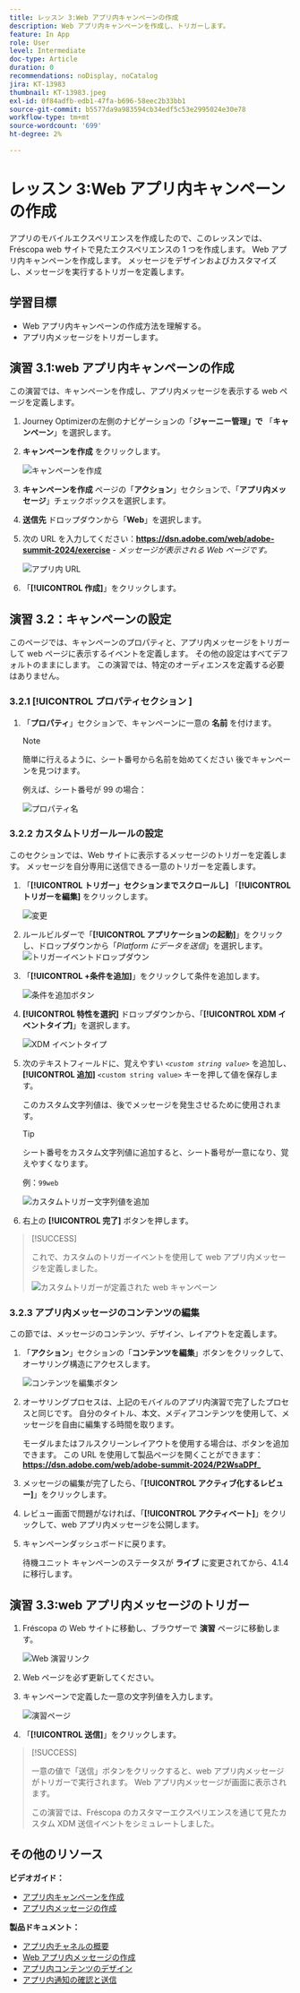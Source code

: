 ```yaml
---
title: レッスン 3:Web アプリ内キャンペーンの作成
description: Web アプリ内キャンペーンを作成し、トリガーします。
feature: In App
role: User
level: Intermediate
doc-type: Article
duration: 0
recommendations: noDisplay, noCatalog
jira: KT-13983
thumbnail: KT-13983.jpeg
exl-id: 0f84adfb-edb1-47fa-b696-58eec2b33bb1
source-git-commit: b5577da9a983594cb34edf5c53e2995024e30e78
workflow-type: tm+mt
source-wordcount: '699'
ht-degree: 2%

---
```


# レッスン 3:Web アプリ内キャンペーンの作成

アプリのモバイルエクスペリエンスを作成したので、このレッスンでは、Fréscopa web サイトで見たエクスペリエンスの 1 つを作成します。 Web アプリ内キャンペーンを作成します。 メッセージをデザインおよびカスタマイズし、メッセージを実行するトリガーを定義します。

## 学習目標

* Web アプリ内キャンペーンの作成方法を理解する。
* アプリ内メッセージをトリガーします。

## 演習 3.1:web アプリ内キャンペーンの作成

この演習では、キャンペーンを作成し、アプリ内メッセージを表示する web ページを定義します。

1. Journey Optimizerの左側のナビゲーションの「**ジャーニー管理」で** 「**キャンペーン**」を選択します。

1. **キャンペーンを作成** をクリックします。

   ![ キャンペーンを作成 ](/help/summit-lab-2024/l820-lab-workbook/assets/4-1-create-campaign.png)

1. **キャンペーンを作成** ページの「**アクション**」セクションで、「**アプリ内メッセージ**」チェックボックスを選択します。

1. **送信先** ドロップダウンから「**Web**」を選択します。

1. 次の URL を入力してください：**https://dsn.adobe.com/web/adobe-summit-2024/exercise** - *メッセージが表示される Web ページです。*

   ![ アプリ内 URL](/help/summit-lab-2024/l820-lab-workbook/assets/4-1-1-in-app-url.png)

1. 「**[!UICONTROL 作成]**」をクリックします。

## 演習 3.2：キャンペーンの設定

このページでは、キャンペーンのプロパティと、アプリ内メッセージをトリガーして web ページに表示するイベントを定義します。 その他の設定はすべてデフォルトのままにします。 この演習では、特定のオーディエンスを定義する必要はありません。

### 3.2.1 [!UICONTROL &#x200B; プロパティセクション &#x200B;]

1. 「**プロパティ**」セクションで、キャンペーンに一意の **名前** を付けます。

   >[!NOTE]
   > 簡単に行えるように、シート番号から名前を始めてください
   > 後でキャンペーンを見つけます。
   > 
   > 例えば、シート番号が 99 の場合： 
   >
   > ![ プロパティ名 ](/help/summit-lab-2024/l820-lab-workbook/assets/4-1-2-properties-name.png)


### 3.2.2 カスタムトリガールールの設定

このセクションでは、Web サイトに表示するメッセージのトリガーを定義します。 メッセージを自分専用に送信できる一意のトリガーを定義します。

1. 「**[!UICONTROL トリガー」セクションまでスクロールし]** 「**[!UICONTROL トリガーを編集]** をクリックします。

   ![ 変更 ](/help/summit-lab-2024/l820-lab-workbook/assets/3-2-1-2-edit-triggers.png)

1. ルールビルダーで「**[!UICONTROL アプリケーションの起動]**」をクリックし、ドロップダウンから「*Platform にデータを送信*」を選択します。
   ![トリガーイベントドロップダウン ](/help/summit-lab-2024/l820-lab-workbook/assets/trigger-drop-down-sent-to-platform.png)

1. 「**[!UICONTROL +条件を追加]**」をクリックして条件を追加します。

   ![ 条件を追加ボタン ](/help/summit-lab-2024/l820-lab-workbook/assets/3-2-1-3-add-condition.png)

1. **[!UICONTROL 特性を選択]** ドロップダウンから、「**[!UICONTROL XDM イベントタイプ]**」を選択します。

   ![XDM イベントタイプ ](/help/summit-lab-2024/l820-lab-workbook/assets/4-1-2-dropdown-xdm-event.png)


1. 次のテキストフィールドに、覚えやすい *`<custom string value>`* を追加し、**[!UICONTROL 追加]** `<custom string value>` キーを押して値を保存します。

   このカスタム文字列値は、後でメッセージを発生させるために使用されます。

   >[!TIP]
   > シート番号をカスタム文字列値に追加すると、シート番号が一意になり、覚えやすくなります。
   > 
   > 例：`99web`
   > 

   ![ カスタムトリガー文字列値を追加 ](/help/summit-lab-2024/l820-lab-workbook/assets/4-1-2-add-custom-trigger-dropdown.png)

1. 右上の **[!UICONTROL 完了]** ボタンを押します。

>[!SUCCESS]
>
>これで、カスタムのトリガーイベントを使用して web アプリ内メッセージを定義しました。
>
>![ カスタムトリガーが定義された web キャンペーン ](/help/summit-lab-2024/l820-lab-workbook/assets/4-1-2-2-web-campaign-with-custom-trigger.png)


### 3.2.3 アプリ内メッセージのコンテンツの編集

この節では、メッセージのコンテンツ、デザイン、レイアウトを定義します。

1. 「**アクション**」セクションの「**コンテンツを編集**」ボタンをクリックして、オーサリング構造にアクセスします。

   ![ コンテンツを編集ボタン ](/help/summit-lab-2024/l820-lab-workbook/assets/3-1-3-1-edit-content-button.png)

1. オーサリングプロセスは、上記のモバイルのアプリ内演習で完了したプロセスと同じです。 自分のタイトル、本文、メディアコンテンツを使用して、メッセージを自由に編集する時間を取ります。

   モーダルまたはフルスクリーンレイアウトを使用する場合は、ボタンを追加できます。 この URL を使用して製品ページを開くことができます：**https://dsn.adobe.com/web/adobe-summit-2024/P2WsaDPf_**

1. メッセージの編集が完了したら、「**[!UICONTROL アクティブ化するレビュー]**」をクリックします。

1. レビュー画面で問題がなければ、「**[!UICONTROL アクティベート]**」をクリックして、web アプリ内メッセージを公開します。

1. キャンペーンダッシュボードに戻ります。

   待機ユニット キャンペーンのステータスが **ライブ** に変更されてから、4.1.4 に移行します。

## 演習 3.3:web アプリ内メッセージのトリガー

1. Fréscopa の Web サイトに移動し、ブラウザーで **演習** ページに移動します。

   ![Web 演習リンク ](/help/summit-lab-2024/l820-lab-workbook/assets/4-2-frescopa-web-exercise-link.png)

1. Web ページを必ず更新してください。

1. キャンペーンで定義した一意の文字列値を入力します。

   ![ 演習ページ ](/help/summit-lab-2024/l820-lab-workbook/assets/4-2-exercise-page.png)

1. 「**[!UICONTROL 送信]**」をクリックします。

>[!SUCCESS]
>
>一意の値で「送信」ボタンをクリックすると、web アプリ内メッセージがトリガーで実行されます。 Web アプリ内メッセージが画面に表示されます。
>
>この演習では、Fréscopa のカスタマーエクスペリエンスを通じて見たカスタム XDM 送信イベントをシミュレートしました。


## その他のリソース

**ビデオガイド：**

* [アプリ内キャンペーンを作成](/help/channels/create-an-in-app-campaign.md)
* [アプリ内メッセージの作成](/help/channels/author-in-app-messages.md)

**製品ドキュメント：**

* [ アプリ内チャネルの概要 ](https://experienceleague.adobe.com/ja/docs/journey-optimizer/using/in-app/get-started-in-app)
* [Web アプリ内メッセージの作成 ](https://experienceleague.adobe.com/ja/docs/journey-optimizer/using/in-app/create-in-app-web)
* [アプリ内コンテンツのデザイン](https://experienceleague.adobe.com/ja/docs/journey-optimizer/using/in-app/design-in-app)
* [ アプリ内通知の確認と送信 ](https://experienceleague.adobe.com/ja/docs/journey-optimizer/using/in-app/send-in-app)
